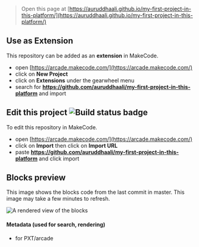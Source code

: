  


> Open this page at [https://auruddhaali.github.io/my-first-project-in-this-platform/](https://auruddhaali.github.io/my-first-project-in-this-platform/)

## Use as Extension

This repository can be added as an **extension** in MakeCode.

* open [https://arcade.makecode.com/](https://arcade.makecode.com/)
* click on **New Project**
* click on **Extensions** under the gearwheel menu
* search for **https://github.com/auruddhaali/my-first-project-in-this-platform** and import

## Edit this project ![Build status badge](https://github.com/auruddhaali/my-first-project-in-this-platform/workflows/MakeCode/badge.svg)

To edit this repository in MakeCode.

* open [https://arcade.makecode.com/](https://arcade.makecode.com/)
* click on **Import** then click on **Import URL**
* paste **https://github.com/auruddhaali/my-first-project-in-this-platform** and click import

## Blocks preview

This image shows the blocks code from the last commit in master.
This image may take a few minutes to refresh.

![A rendered view of the blocks](https://github.com/auruddhaali/my-first-project-in-this-platform/raw/master/.github/makecode/blocks.png)

#### Metadata (used for search, rendering)

* for PXT/arcade
<script src="https://makecode.com/gh-pages-embed.js"></script><script>makeCodeRender("{{ site.makecode.home_url }}", "{{ site.github.owner_name }}/{{ site.github.repository_name }}");</script>
